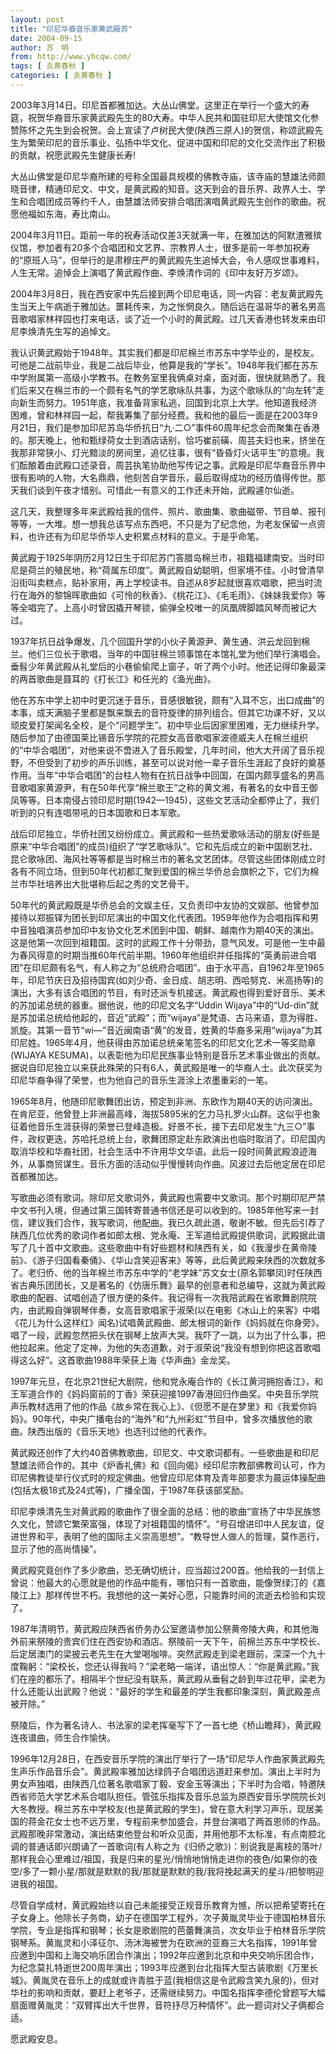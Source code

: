 ```yaml
---
layout: post
title: "印尼华裔音乐家黄武殿苏"
date: 2004-09-15
author: 苏　明
from: http://www.yhcqw.com/
tags: [ 炎黄春秋 ]
categories: [ 炎黄春秋 ]
---
```





2003年3月14日。印尼首都雅加达。大丛山佛堂。这里正在举行一个盛大的寿筵，祝贺华裔音乐家黄武殿先生的80大寿。中华人民共和国驻印尼大使馆文化参赞陈怀之先生到会祝贺。会上宣读了卢树民大使(陕西三原人)的贺信，称颂武殿先生为繁荣印尼的音乐事业、弘扬中华文化、促进中国和印尼的文化交流作出了积极的贡献，祝愿武殿先生健康长寿!


大丛山佛堂是印尼华裔所建的号称全国最具规模的佛教寺庙，该寺庙的慧雄法师颇晓音律，精通印尼文、中文，是黄武殿的知音。这天到会的音乐界、政界人士、学生和合唱团成员等约千人，由慧雄法师安排合唱团演唱黄武殿先生创作的歌曲。祝愿他福如东海，寿比南山。


2004年3月11日。距前一年的祝寿活动仅差3天就满一年，在雅加达的阿默渣雅殡仪馆，参加者有20多个合唱团和文艺界、宗教界人士，很多是前一年参加祝寿的“原班人马”，但举行的是肃穆庄严的黄武殿先生追悼大会，令人感叹世事难料，人生无常。追悼会上演唱了黄武殿作曲、李焕清作词的《印中友好万岁颂》。


2004年3月8日，我在西安家中先后接到两个印尼电话，同一内容：老友黄武殿先生当天上午病逝于雅加达。噩耗传来，为之怅惘良久。随后远在温哥华的著名男高音歌唱家林祥园也打来电话，谈了近一个小时的黄武殿。过几天香港也转发来由印尼李焕清先生写的追悼文。


我认识黄武殿始于1948年。其实我们都是印尼棉兰市苏东中学毕业的，是校友。可他是二战前毕业，我是二战后毕业，他算是我的“学长”。1948年我们都在苏东中学附属第一高级小学教书。在教务室里我俩桌对桌，面对面，很快就熟悉了。我们后来又在棉兰市的一个颇有名气的学艺歌咏队共事，为这个歌咏队的“向左转”走向新生而努力。1951年底，我准备背家私逃，回国到北京上大学。他知道我经济困难，曾和林祥园一起，帮我筹集了部分经费。我和他的最后一面是在2003年9月21日，我们是参加印尼苏岛华侨抗日“九·二○”事件60周年纪念会而聚集在香港的。那天晚上，他和甄绿荷女士到酒店话别，恰巧崔前磺、周芸夫妇也来，挤坐在我那非常狭小、灯光黯淡的房间里，追忆往事，很有“昏昏灯火话平生”的意境。我们酝酿着由武殿口述录音，周芸执笔协助他写传记之事。武殿是印尼华裔音乐界中很有影响的人物，大名鼎鼎，他刻苦自学音乐，最后取得成功的经历值得传世。那天我们谈到午夜才惜别。可惜此一有意义的工作还未开始，武殿遽尔仙逝。


这几天，我整理多年来武殿给我的信件、照片、歌曲集、歌曲磁带、节目单、报刊等等，一大堆。想一想我总该写点东西吧，不只是为了纪念他，为老友保留一点资料，也许还有为印尼华侨华人史积累点材料的意义。于是乎命笔。


黄武殿于1925年阴历2月12日生于印尼苏门答腊岛棉兰市，祖籍福建南安。当时印尼是荷兰的殖民地，称“荷属东印度”。黄武殿自幼聪明，但家境不佳。小时曾清早沿街叫卖糕点，贴补家用，再上学校读书。自述从8岁起就很喜欢唱歌，把当时流行在海外的黎锦晖歌曲如《可怜的秋香》、《桃花江》、《毛毛雨》、《妹妹我爱你》等等全唱完了。上高小时曾因撬开琴锁，偷弹全校唯一的凤凰牌脚踏风琴而被记大过。


1937年抗日战争爆发，几个回国升学的小伙子黄源尹、黄生通、洪云龙回到棉兰。他们三位长于歌唱，当年的中国驻棉兰领事馆在本馆礼堂为他们举行演唱会。垂髫少年黄武殿从礼堂后的小巷偷偷爬上窗子，听了两个小时。他还记得印象最深的两首歌曲是聂耳的《打长江》和任光的《渔光曲》。


他在苏东中学上初中时更沉迷于音乐，音感很敏锐，颇有“入耳不忘，出口成曲”的本事，成天满脑子里都是飘来飘去的音符旋律的排列组合。但其它功课不好，又以顽皮爱打架闻名全校，是个“问题学生”。初中毕业后因家里困难，无力继续升学。随后参加了由德国莱比锡音乐学院的花腔女高音歌唱家波德威夫人在棉兰组织的“中华合唱团”，对他来说不啻进入了音乐殿堂，几年时间，他大大开阔了音乐视野，不但受到了初步的声乐训练，甚至可以说对他一辈子音乐生涯起了良好的奠基作用。当年“中华合唱团”的台柱人物有在抗日战争中回国，在国内颇享盛名的男高音歌唱家黄源尹，有在50年代享“棉兰歌王”之称的黄文湘，有著名的女中音王御凤等等。日本南侵占领印尼时期(1942—1945)，这些文艺活动全都停止了，我们听到的只有连唱带吼的日本国歌和日本军歌。


战后印尼独立，华侨社团又纷纷成立。黄武殿和一些热爱歌咏活动的朋友(好些是原来“中华合唱团”的成员)组织了“学艺歌咏队”。它和先后成立的新中国剧艺社、昆仑歌咏团、海风社等等都是当时棉兰市的著名文艺团体。尽管这些团体刚成立时各有不同立场，但到50年代初都汇聚到爱国的棉兰华侨总会旗帜之下，它们为棉兰市华社培养出大批堪称后起之秀的文艺骨干。


50年代的黄武殿既是华侨总会的文娱主任，又负责印中友协的文娱部。他曾参加接待以郑振铎为团长到印尼演出的中国文化代表团。1959年他作为合唱指挥和男中音独唱演员参加印中友协文化艺术团到中国、朝鲜、越南作为期40天的演出。这是他第一次回到祖籍国。这时的武殿工作十分带劲，意气风发。可是他一生中最为春风得意的时期当推60年代前半期。1960年他组织并任指挥的“英勇前进合唱团”在印尼颇有名气，有人称之为“总统府合唱团”。由于水平高，自1962年至1965年，印尼节庆日及招待国宾(如刘少奇、金日成、胡志明、西哈努克、米高扬等)的演出，大多有该合唱团的节目，有时还派专机接送。黄武殿也得到爱好音乐、美术的苏加诺总统的器重。据他说，他的印尼文名字“Uddin 
Wijaya”中的“Ud-din”就是苏加诺总统给他起的，音近“武殿”；而“wijaya”是梵语、古马来语，意为得胜、凯旋。其第一音节“wi—”音近闽南语“黄”的发音，姓黄的华裔多采用“wijaya”为其印尼姓。1965年4月，他获得由苏加诺总统亲笔签名的印尼文化艺术一等奖勋章(WIJAYA 
KESUMA)，以表彰他为印尼民族事业特别是音乐艺术事业做出的贡献。据说自印尼独立以来获此殊荣的只有6人，黄武殿是唯一的华裔人士。此次获奖为印尼华裔争得了荣誉，也为他自己的音乐生涯涂上浓墨重彩的一笔。


1965年8月，他随印尼歌舞团出访，预定到非洲、东欧作为期40天的访问演出。在肯尼亚，他曾登上非洲最高峰，海拔5895米的乞力马扎罗火山群。这似乎也象征着他音乐生涯获得的荣誉已登峰造极。好景不长，接下去印尼发生“九三○”事件，政权更迭，苏哈托总统上台，歌舞团原定赴东欧演出也临时取消了。印尼国内取消华校和华裔社团，社会生活中不许用华文华语。此后一段时间黄武殿浪迹海外，从事商贸谋生。音乐方面的活动似乎慢慢转向作曲。风波过去后他定居在印尼首都雅加达。


写歌曲必须有歌词。除印尼文歌词外，黄武殿也需要中文歌词。那个时期印尼严禁中文书刊入境，但通过第三国转寄普通书信还是可以收到的。1985年他写来一封信，建议我们合作，我写歌词，他配曲。我已久疏此道，敬谢不敏。但先后引荐了陕西几位优秀的歌词作者如郎太根、党永庵、王军道给武殿提供歌词，武殿据此谱写了几十首中文歌曲。这些歌曲中有好些题材和陕西有关，如《我漫步在黄帝陵前》、《游子归国看秦俑》、《华山含笑迎客来》等等，此后黄武殿来陕西的次数就多了。老归侨、他的当年棉兰市苏东中学的“老学妹”苏文女士(原名郭攀凤)时任陕西省古典乐团团长，又是著名的《仿唐乐舞》最早的创意者和总编导，这就为黄武殿歌曲的配器、试唱创造了很方便的条件。我记得有一次我陪武殿在省歌舞剧院院内，由武殿自弹钢琴伴奏，女高音歌唱家于淑荣(以在电影《冰山上的来客》中唱《花儿为什么这样红》闻名)试唱黄武殿曲、郎太根词的新作《妈妈就在你身旁》。唱了一段，武殿忽然把头伏在钢琴上放声大哭。我吓了一跳，以为出了什么事，把他拉起来。他定了定神，为他的失态道歉，对于淑荣说“我没有想到你把这首歌唱得这么好”。这首歌曲1988年荣获上海《华声曲》金龙奖。


1997年元旦，在北京21世纪大剧院，他和党永庵合作的《长江黄河拥抱香江》，和王军道合作的《妈妈窗前的丁香》荣获迎接1997香港回归作曲奖。中央音乐学院声乐教材选用了他的作品《故乡常在我心上》、《但愿不是在梦里》和《我爱你妈妈》。90年代，中央广播电台的“海外”和“九州彩虹”节目中，曾多次播放他的歌曲。陕西出版的《音乐天地》也选刊过他的代表作。


黄武殿还创作了大约40首佛教歌曲，印尼文、中文歌词都有。一些歌曲是和印尼慧雄法师合作的。其中《炉香礼佛》和《回向偈》经印尼宗教部佛教司认可，作为印尼佛教徒举行仪式时的规定佛曲。他曾应印尼体育及青年部要求为晨运体操配曲(包括太极18式及24式等)，广播全国，于1987年获该部奖励。


印尼李焕清先生对黄武殿的歌曲作了很全面的总结：他的歌曲“宣扬了中华民族悠久文化，赞颂它繁荣富强，体现了对祖籍国的情怀”。“号召增进印中人民友谊，促进世界和平，表明了他的国际主义崇高思想”。“教导世人做人的哲理，莫作恶行，显示了他的高尚情操”。


黄武殿究竟创作了多少歌曲，恐无确切统计，应当超过200首。他给我的一封信上曾说：他最大的心愿就是他的作品中能有，哪怕只有一首歌曲，能像贺绿汀的《嘉陵江上》那样传世不朽。我想他的这一美好心愿，只能靠时间的流逝去检验和实现了。


1987年清明节，黄武殿应陕西省侨务办公室邀请参加公祭黄帝陵大典，和其他海外前来祭陵的贵宾们住在西安协和酒店。祭陵前一天下午，前棉兰苏东中学校长、后定居澳门的梁披云老先生在大堂喝咖啡。突然武殿走到梁老跟前，深深一个九十度鞠躬：“梁校长，您还认得我吗？”梁老略一端详，语出惊人：“你是黄武殿。”我们在座的都乐了。相隔半个世纪没有联系，黄武殿从垂髫之龄到年过花甲，梁老为什么还能认出武殿？他说：“最好的学生和最差的学生我都印象深刻，黄武殿差点被开除。”

祭陵后，作为著名诗人、书法家的梁老挥毫写下了一首七绝《桥山瞻拜》，黄武殿连夜谱曲，师生合作愉快。


1996年12月28日，在西安音乐学院的演出厅举行了一场“印尼华人作曲家黄武殿先生声乐作品音乐会”。黄武殿率雅加达绿鸽子合唱团远道赶来参加。演出上半时为男女声独唱，由陕西几位著名歌唱家丁毅、安金玉等演出；下半时为合唱，特邀陕西省师范大学艺术系合唱队担任。管弦乐指挥及音乐总监为原西安音乐学院院长刘大冬教授。棉兰苏东中学校友(也是黄武殿的学生)，曾在意大利学习声乐，现居美国的蒋金花女士也不远万里，专程前来参加盛会，并登台演唱了两首恩师的作品。武殿那晚非常激动，演出结束他登台和听众见面，并用他那不太标准，有点南腔北调的普通话即兴朗诵了一首歌词(有人称之为《归侨之歌》)：别说我是离枝的落叶/那样我会心里难过/祖国，我是归来的星光/悄悄地悄悄走进你的夜色/如果你的夜空/多了一颗小星/那就是默默的我/那就是默默的我/我将挽起满天的星斗/把黎明迎进我的祖国。


尽管自学成材，黄武殿始终以自己未能接受正规音乐教育为憾，所以把希望寄托在子女身上。他除长子务商，幼子在德国学工程外，次子黄胤灵毕业于德国柏林音乐学院，专业是指挥和钢琴；长女是歌剧院的芭蕾舞演员，次女毕业于柏林音乐学院钢琴系。黄胤灵和小泽征尔、汤沐海被誉为在欧洲的亚裔三大名指挥，1991年曾应邀到中国和上海交响乐团合作演出；1992年应邀到北京和中央交响乐团合作，为纪念莫扎特逝世200周年演出；1993年应邀到台北指挥大型古装歌剧《万里长城》。黄胤灵在音乐上的成就或许青胜于蓝(我相信这是令武殿含笑九泉的)，但对华社的影响和贡献，要赶上老爷子，还需继续努力。中国名指挥李德伦曾题写大幅扇面赠黄胤灵：“双臂挥出大千世界，音符抒尽万种情怀”。此一题词对父子俩都合适。

愿武殿安息。


